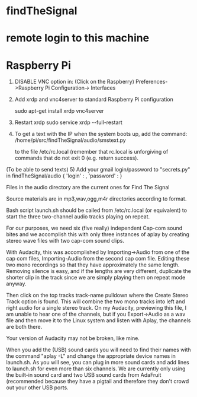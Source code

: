 # findTheSignal
#
# remote login to this machine
# Raspberry Pi

1) DISABLE VNC option in:
    (Click on the Raspberry)
    Preferences->Raspberry Pi Configuration-> Interfaces

2) Add xrdp and vnc4server to standard Raspberry Pi configuration

     sudo apt-get install xrdp vnc4server

3) Restart xrdp
     sudo service xrdp --full-restart

4) To get a text with the IP when the system boots up, add the command:
     /home/pi/src/findTheSignal/audio/smstext.py <carrier> <phone-number>

   to the file /etc/rc.local (remember that rc.local is unforgiving of
   commands that do not exit 0 (e.g. return success).

(To be able to send texts)
5) Add your gmail login/password to "secrets.py" in findTheSignal/audio
 { 'login' : <login-in-quotes>, 'password' : <gmail password in quotes> }

Files in the audio directory are the current ones for Find The Signal

Source materials are in mp3,wav,ogg,m4r directories according to format.

Bash script launch.sh should be called from /etc/rc.local (or equivalent)
to start the three two-channel audio tracks playing on repeat.

For our purposes, we need six (five really) independent Cap-com sound bites and we accomplish this with only three instances of aplay by creating stereo wave files with two cap-com sound clips.

With Audacity, this was accomplished by Importing->Audio from one of the cap com files, Importing-Audio from the second cap com file.  Editing these two mono recordings so that they have approximately the same length.  Removing silence is easy, and if the lengths are very different, duplicate the shorter clip in the track since we are simply playing them on repeat mode anyway.

Then click on the top tracks track-name pulldown where the Create Stereo Track option is found. This will combine the two mono tracks into left and right audio for a single stereo track.  On my Audacity, previewing this file, I am unable to hear one of the channels, but if you Export->Audio as a wav file and then move it to the Linux system and listen with Aplay, the channels are both there.

Your version of Audacity may not be broken, like mine.

When you add the (USB) sound cards you will need to find their names with the command "aplay -L" and change the appropriate device names in launch.sh.
As you will see, you can plug in more sound cards and add lines to launch.sh for even more than six channels.  We are currently only using the built-in sound card and two USB sound cards from AdaFruit (recommended because they have a pigtail and therefore they don't crowd out your other USB ports.

